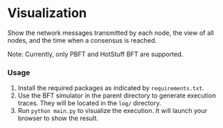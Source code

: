 # Visualization
Show the network messages transmitted by each node, the view of all nodes, and the time when a consensus is reached.

Note: Currently, only PBFT and HotStuff BFT are supported.

### Usage
1. Install the required packages as indicated by `requirements.txt`.
2. Use the BFT simulator in the parent directory to generate execution traces. They will be located in the `log/` directory.
3. Run `python main.py` to visualize the execution. It will launch your browser to show the result.
